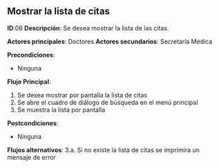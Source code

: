 ## Mostrar la lista de citas

**ID**:06
**Descripción**: Se desea mostrar la lista de las citas.

**Actores principales**: Doctores
**Actores secundarios**: Secretaría Médica

**Precondiciones**:
* Ninguna

**Flujo Principal**:
1. Se desea mostrar por pantalla la lista de citas
1. Se abre el cuadro de diálogo de búsqueda en el menú principal
1. Se muestra la lista por pantalla

**Postcondiciones**:
* Ninguna

**Flujos alternativos**:
3.a. Si no existe la lista de citas se imprimira un mensaje de error
